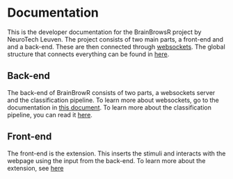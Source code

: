 # Documentation

This is the developer documentation for the BrainBrowsR project by NeuroTech Leuven. The project consists of two main parts, a front-end and and a back-end. These are then connected through [websockets](websockets.md). The global structure that connects everything can be found in [here](global_structure.md).

## Back-end

The back-end of BrainBrowR consists of two parts, a websockets server and the classification pipeline. To learn more about websockets, go to the documentation in [this document](websockets.md). To learn more about the classification pipeline, you can read it [here](classification.md).

## Front-end

The front-end is the extension. This inserts the stimuli and interacts with the webpage using the input from the back-end. To learn more about the extension, see [here](extension.md)
